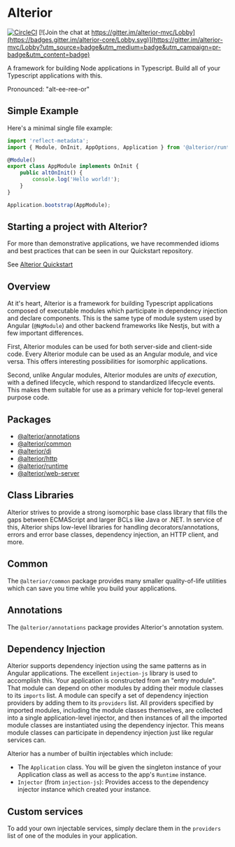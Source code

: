 # Alterior
[![CircleCI](https://circleci.com/gh/alterior-mvc/alterior/tree/experimental.svg?style=svg)](https://circleci.com/gh/alterior-mvc/alterior/tree/experimental)
[![Join the chat at https://gitter.im/alterior-mvc/Lobby](https://badges.gitter.im/alterior-core/Lobby.svg)](https://gitter.im/alterior-mvc/Lobby?utm_source=badge&utm_medium=badge&utm_campaign=pr-badge&utm_content=badge)

A framework for building Node applications in Typescript. Build all of 
your Typescript applications with this. 

Pronounced: "alt-ee-ree-or"

## Simple Example 

Here's a minimal single file example:

```typescript
import 'reflect-metadata';
import { Module, OnInit, AppOptions, Application } from '@alterior/runtime';

@Module()
export class AppModule implements OnInit {
    public altOnInit() {
        console.log('Hello world!');
    }
}

Application.bootstrap(AppModule);
```

## Starting a project with Alterior?

For more than demonstrative applications, we have recommended idioms and 
best practices that can be seen in our Quickstart repository.

See [Alterior Quickstart](https://github.com/alterior-mvc/quickstart)

## Overview

At it's heart, Alterior is a framework for building Typescript applications composed of executable modules which participate in dependency injection and declare components.
This is the same type of module system used by Angular (`@NgModule`) and other backend frameworks like Nestjs, but with a few important differences.

First, Alterior modules can be used for both server-side and client-side code. Every Alterior 
module can be used as an Angular module, and vice versa. This offers interesting possibilities
for isomorphic applications.

Second, unlike Angular modules, Alterior modules are _units of execution_, with a defined lifecycle, which respond to standardized lifecycle events. This makes them suitable for 
use as a primary vehicle for top-level general purpose code. 

## Packages

- [@alterior/annotations](packages/annotations/README.md)
- [@alterior/common](packages/common/README.md)
- [@alterior/di](packages/di/README.md)
- [@alterior/http](packages/http/README.md)
- [@alterior/runtime](packages/runtime/README.md)
- [@alterior/web-server](packages/web-server/README.md)

## Class Libraries

Alterior strives to provide a strong isomorphic base class library that fills the gaps between 
ECMAScript and larger BCLs like Java or .NET. In service of this, Alterior ships low-level 
libraries for handling decorators/annotations, errors and error base classes, dependency 
injection, an HTTP client, and more. 

## Common 

The `@alterior/common` package provides many smaller quality-of-life utilities which can save you
time while you build your applications. 

## Annotations

The `@alterior/annotations` package provides Alterior's annotation system. 

## Dependency Injection

Alterior supports dependency injection using the same patterns as in Angular applications. The excellent `injection-js` library is used to accomplish this. Your application is constructed 
from an "entry module". That module can depend on other modules by 
adding their module classes to its `imports` list. A module can specify
a set of dependency injection providers by adding them to its `providers`
list. All providers specified by imported modules, including the module 
classes themselves, are collected into a single application-level 
injector, and then instances of all the imported module classes are instantiated using the 
dependency injector. This means module classes can participate in dependency injection just like 
regular services can.

Alterior has a number of builtin injectables which include:
 - The `Application` class. You will be given the singleton instance of your Application class as well as access to the app's `Runtime` instance.
 - `Injector` (from `injection-js`): Provides access to the dependency injector instance which created your instance.

## Custom services

To add your own injectable services, simply declare them in the `providers` list of one of the 
modules in your application.

